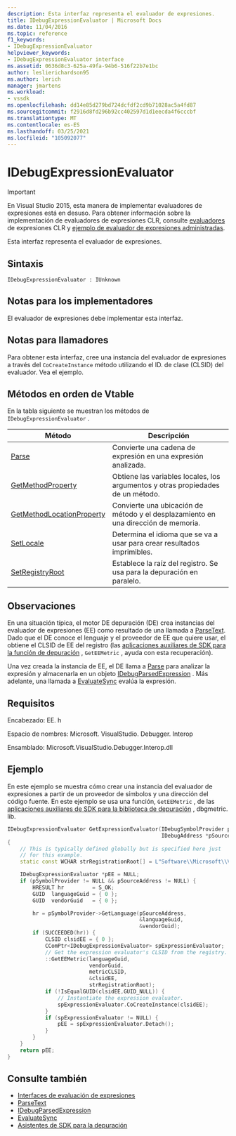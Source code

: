 ```yaml
---
description: Esta interfaz representa el evaluador de expresiones.
title: IDebugExpressionEvaluator | Microsoft Docs
ms.date: 11/04/2016
ms.topic: reference
f1_keywords:
- IDebugExpressionEvaluator
helpviewer_keywords:
- IDebugExpressionEvaluator interface
ms.assetid: 0636d8c3-625a-49fa-94b6-516f22b7e1bc
author: leslierichardson95
ms.author: lerich
manager: jmartens
ms.workload:
- vssdk
ms.openlocfilehash: dd14e85d279bd724dcfdf2cd9b71028ac5a4fd87
ms.sourcegitcommit: f2916d8fd296b92cc402597d1d1eecda4f6cccbf
ms.translationtype: MT
ms.contentlocale: es-ES
ms.lasthandoff: 03/25/2021
ms.locfileid: "105092077"
---
```

# <a name="idebugexpressionevaluator"></a>IDebugExpressionEvaluator
> [!IMPORTANT]
> En Visual Studio 2015, esta manera de implementar evaluadores de expresiones está en desuso. Para obtener información sobre la implementación de evaluadores de expresiones CLR, consulte [evaluadores](https://github.com/Microsoft/ConcordExtensibilitySamples/wiki/CLR-Expression-Evaluators) de expresiones CLR y [ejemplo de evaluador de expresiones administradas](https://github.com/Microsoft/ConcordExtensibilitySamples/wiki/Managed-Expression-Evaluator-Sample).

Esta interfaz representa el evaluador de expresiones.

## <a name="syntax"></a>Sintaxis

```
IDebugExpressionEvaluator : IUnknown
```

## <a name="notes-for-implementers"></a>Notas para los implementadores
El evaluador de expresiones debe implementar esta interfaz.

## <a name="notes-for-callers"></a>Notas para llamadores
Para obtener esta interfaz, cree una instancia del evaluador de expresiones a través del `CoCreateInstance` método utilizando el ID. de clase (CLSID) del evaluador. Vea el ejemplo.

## <a name="methods-in-vtable-order"></a>Métodos en orden de Vtable
En la tabla siguiente se muestran los métodos de `IDebugExpressionEvaluator` .

|Método|Descripción|
|------------|-----------------|
|[Parse](../../../extensibility/debugger/reference/idebugexpressionevaluator-parse.md)|Convierte una cadena de expresión en una expresión analizada.|
|[GetMethodProperty](../../../extensibility/debugger/reference/idebugexpressionevaluator-getmethodproperty.md)|Obtiene las variables locales, los argumentos y otras propiedades de un método.|
|[GetMethodLocationProperty](../../../extensibility/debugger/reference/idebugexpressionevaluator-getmethodlocationproperty.md)|Convierte una ubicación de método y el desplazamiento en una dirección de memoria.|
|[SetLocale](../../../extensibility/debugger/reference/idebugexpressionevaluator-setlocale.md)|Determina el idioma que se va a usar para crear resultados imprimibles.|
|[SetRegistryRoot](../../../extensibility/debugger/reference/idebugexpressionevaluator-setregistryroot.md)|Establece la raíz del registro. Se usa para la depuración en paralelo.|

## <a name="remarks"></a>Observaciones
En una situación típica, el motor DE depuración (DE) crea instancias del evaluador de expresiones (EE) como resultado de una llamada a [ParseText](../../../extensibility/debugger/reference/idebugexpressioncontext2-parsetext.md). Dado que el DE conoce el lenguaje y el proveedor de EE que quiere usar, el obtiene el CLSID de EE del registro (las [aplicaciones auxiliares de SDK para la función de depuración](../../../extensibility/debugger/reference/sdk-helpers-for-debugging.md) , `GetEEMetric` , ayuda con esta recuperación).

Una vez creada la instancia de EE, el DE llama a [Parse](../../../extensibility/debugger/reference/idebugexpressionevaluator-parse.md) para analizar la expresión y almacenarla en un objeto [IDebugParsedExpression](../../../extensibility/debugger/reference/idebugparsedexpression.md) . Más adelante, una llamada a [EvaluateSync](../../../extensibility/debugger/reference/idebugparsedexpression-evaluatesync.md) evalúa la expresión.

## <a name="requirements"></a>Requisitos
Encabezado: EE. h

Espacio de nombres: Microsoft. VisualStudio. Debugger. Interop

Ensamblado: Microsoft.VisualStudio.Debugger.Interop.dll

## <a name="example"></a>Ejemplo
En este ejemplo se muestra cómo crear una instancia del evaluador de expresiones a partir de un proveedor de símbolos y una dirección del código fuente. En este ejemplo se usa una función, `GetEEMetric` , de las [aplicaciones auxiliares de SDK para la biblioteca de depuración](../../../extensibility/debugger/reference/sdk-helpers-for-debugging.md) , dbgmetric. lib.

```cpp
IDebugExpressionEvaluator GetExpressionEvaluator(IDebugSymbolProvider pSymbolProvider,
                                                 IDebugAddress *pSourceAddress)
{
    // This is typically defined globally but is specified here just
    // for this example.
    static const WCHAR strRegistrationRoot[] = L"Software\\Microsoft\\VisualStudio\\8.0Exp";

    IDebugExpressionEvaluator *pEE = NULL;
    if (pSymbolProvider != NULL && pSourceAddress != NULL) {
        HRESULT hr         = S_OK;
        GUID  languageGuid = { 0 };
        GUID  vendorGuid   = { 0 };

        hr = pSymbolProvider->GetLanguage(pSourceAddress,
                                          &languageGuid,
                                          &vendorGuid);
        if (SUCCEEDED(hr)) {
            CLSID clsidEE = { 0 };
            CComPtr<IDebugExpressionEvaluator> spExpressionEvaluator;
            // Get the expression evaluator's CLSID from the registry.
            ::GetEEMetric(languageGuid,
                          vendorGuid,
                          metricCLSID,
                          &clsidEE,
                          strRegistrationRoot);
            if (!IsEqualGUID(clsidEE,GUID_NULL)) {
                // Instantiate the expression evaluator.
                spExpressionEvaluator.CoCreateInstance(clsidEE);
            }
            if (spExpressionEvaluator != NULL) {
                pEE = spExpressionEvaluator.Detach();
            }
        }
    }
    return pEE;
}
```

## <a name="see-also"></a>Consulte también
- [Interfaces de evaluación de expresiones](../../../extensibility/debugger/reference/expression-evaluation-interfaces.md)
- [ParseText](../../../extensibility/debugger/reference/idebugexpressioncontext2-parsetext.md)
- [IDebugParsedExpression](../../../extensibility/debugger/reference/idebugparsedexpression.md)
- [EvaluateSync](../../../extensibility/debugger/reference/idebugparsedexpression-evaluatesync.md)
- [Asistentes de SDK para la depuración](../../../extensibility/debugger/reference/sdk-helpers-for-debugging.md)
